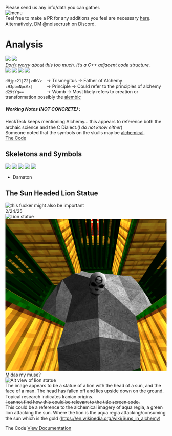Please send us any info/data you can gather.<br>
![menu](images/image15.png)<br>
Feel free to make a PR for any additions you feel are necessary [here](https://github.com/ULTRAKILL-Alchemy/ULTRAKILL-Alchemy.github.io/pulls).<br>
Alternatively, DM @noisecrush on Discord.<br>

# Analysis
![](images/image16.png)
![](images/image8.png)<br>
*Don’t worry about this too much. It’s a C++ adjacent code structure.*<br>
![](images/image17.png)
![](images/image7.png)
![](images/image10.png)
![](images/image14.png)

`dHjpc21|Z2|zdhVz  `→ Trismegitus → Father of Alchemy<br>
`cHJpbmNpcGx|      `→ Principle  → Could refer to the principles of alchemy<br>
`d29tYg==          `→ Womb → Most likely refers to creation or transformation possibly the [alembic](https://en.wikipedia.org/wiki/Alembic)<br>
##### Working Notes (*NOT CONCRETE*) : 
HeckTeck keeps mentioning Alchemy… this appears to reference both the archaic science and the C Dialect.(*I do not know either*)<br>
Someone noted that the symbols on the skulls may be [alchemical](https://en.wikipedia.org/wiki/Alchemical_symbol).<br>
[The Code](The_Code.md)

## Skeletons and Symbols
![](images/image4.jpg)
![](images/image6.png)
![](images/image12.png)
![](images/image2.png)
![](images/image18.png)
- Damaton
## The Sun Headed Lion Statue
![this fucker might also be important](images/image11.png)<br>
2/24/25<br>
![Lion statue](images/image13.png)<br>
![](images/image1.png)<br>
Midas my muse?<br>
![Alt view of lion statue](images/image5.png)<br>
The image appears to be a statue of a lion with the head of a sun, and the face of a man. The head has fallen off and lies upside down on the ground.<br>
Topical research indicates Iranian origins.<br>
~~I cannot find how this could be relevant to the title screen code.~~ <br>
This could be a reference to the alchemical imagery of aqua regia, a green lion attacking the sun. Where the lion is the aqua regia attacking/consuming the sun which is the gold (https://en.wikipedia.org/wiki/Suns_in_alchemy)

The Code
[View Documentation](The_Code.md)
